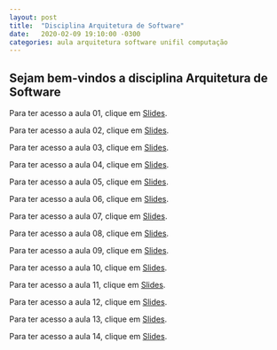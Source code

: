 ```yaml
---
layout: post
title:  "Disciplina Arquitetura de Software"
date:   2020-02-09 19:10:00 -0300
categories: aula arquitetura software unifil computação
---
```

## Sejam bem-vindos a disciplina **Arquitetura de Software**

Para ter acesso a aula 01, clique em [Slides][aula01].

Para ter acesso a aula 02, clique em [Slides][aula02].

Para ter acesso a aula 03, clique em [Slides][aula03].

Para ter acesso a aula 04, clique em [Slides][aula04].

Para ter acesso a aula 05, clique em [Slides][aula05].

Para ter acesso a aula 06, clique em [Slides][aula06].

Para ter acesso a aula 07, clique em [Slides][aula07].

Para ter acesso a aula 08, clique em [Slides][aula08].

Para ter acesso a aula 09, clique em [Slides][aula09].

Para ter acesso a aula 10, clique em [Slides][aula10].

Para ter acesso a aula 11, clique em [Slides][aula11].

Para ter acesso a aula 12, clique em [Slides][aula12].

Para ter acesso a aula 13, clique em [Slides][aula13].

Para ter acesso a aula 14, clique em [Slides][aula14].

[aula01]: /unifil/arquitetura-software/slides/aula01/index.html
[aula02]: /unifil/arquitetura-software/slides/aula02.html
[aula03]: /unifil/arquitetura-software/slides/aula03/index.html
[aula04]: /unifil/arquitetura-software/slides/aula04/index.html
[aula05]: /unifil/arquitetura-software/slides/aula05/index.html
[aula06]: /unifil/arquitetura-software/slides/aula06/index.html
[aula07]: /unifil/arquitetura-software/slides/aula07/index.html
[aula08]: /unifil/arquitetura-software/slides/aula08/index.html
[aula09]: /unifil/arquitetura-software/slides/aula09/index.html
[aula10]: /unifil/arquitetura-software/slides/aula10/index.html
[aula11]: /unifil/arquitetura-software/slides/aula11/index.html
[aula12]: /unifil/arquitetura-software/slides/aula12/index.html
[aula13]: /unifil/arquitetura-software/slides/aula13/index.html
[aula14]: /unifil/arquitetura-software/slides/aula14/index.html
